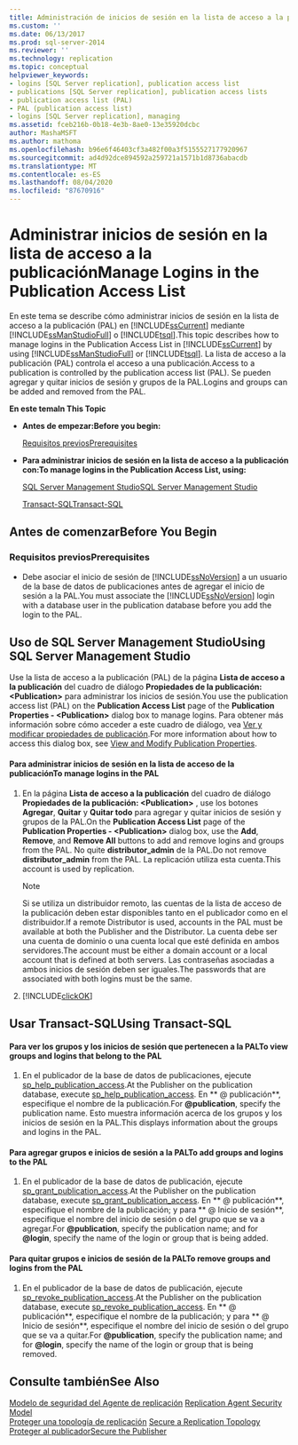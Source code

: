 ```yaml
---
title: Administración de inicios de sesión en la lista de acceso a la publicación | Microsoft Docs
ms.custom: ''
ms.date: 06/13/2017
ms.prod: sql-server-2014
ms.reviewer: ''
ms.technology: replication
ms.topic: conceptual
helpviewer_keywords:
- logins [SQL Server replication], publication access list
- publications [SQL Server replication], publication access lists
- publication access list (PAL)
- PAL (publication access list)
- logins [SQL Server replication], managing
ms.assetid: fceb216b-0b18-4e3b-8ae0-13e35920dcbc
author: MashaMSFT
ms.author: mathoma
ms.openlocfilehash: b96e6f46403cf3a482f00a3f5155527177920967
ms.sourcegitcommit: ad4d92dce894592a259721a1571b1d8736abacdb
ms.translationtype: MT
ms.contentlocale: es-ES
ms.lasthandoff: 08/04/2020
ms.locfileid: "87670916"
---
```

# <a name="manage-logins-in-the-publication-access-list"></a><span data-ttu-id="8cf8c-102">Administrar inicios de sesión en la lista de acceso a la publicación</span><span class="sxs-lookup"><span data-stu-id="8cf8c-102">Manage Logins in the Publication Access List</span></span>
  <span data-ttu-id="8cf8c-103">En este tema se describe cómo administrar inicios de sesión en la lista de acceso a la publicación (PAL) en [!INCLUDE[ssCurrent](../../../includes/sscurrent-md.md)] mediante [!INCLUDE[ssManStudioFull](../../../includes/ssmanstudiofull-md.md)] o [!INCLUDE[tsql](../../../includes/tsql-md.md)].</span><span class="sxs-lookup"><span data-stu-id="8cf8c-103">This topic describes how to manage logins in the Publication Access List in [!INCLUDE[ssCurrent](../../../includes/sscurrent-md.md)] by using [!INCLUDE[ssManStudioFull](../../../includes/ssmanstudiofull-md.md)] or [!INCLUDE[tsql](../../../includes/tsql-md.md)].</span></span> <span data-ttu-id="8cf8c-104">La lista de acceso a la publicación (PAL) controla el acceso a una publicación.</span><span class="sxs-lookup"><span data-stu-id="8cf8c-104">Access to a publication is controlled by the publication access list (PAL).</span></span> <span data-ttu-id="8cf8c-105">Se pueden agregar y quitar inicios de sesión y grupos de la PAL.</span><span class="sxs-lookup"><span data-stu-id="8cf8c-105">Logins and groups can be added and removed from the PAL.</span></span>  
  
 <span data-ttu-id="8cf8c-106">**En este tema**</span><span class="sxs-lookup"><span data-stu-id="8cf8c-106">**In This Topic**</span></span>  
  
-   <span data-ttu-id="8cf8c-107">**Antes de empezar:**</span><span class="sxs-lookup"><span data-stu-id="8cf8c-107">**Before you begin:**</span></span>  
  
     [<span data-ttu-id="8cf8c-108">Requisitos previos</span><span class="sxs-lookup"><span data-stu-id="8cf8c-108">Prerequisites</span></span>](#Prerequisites)  
  
-   <span data-ttu-id="8cf8c-109">**Para administrar inicios de sesión en la lista de acceso a la publicación con:**</span><span class="sxs-lookup"><span data-stu-id="8cf8c-109">**To manage logins in the Publication Access List, using:**</span></span>  
  
     [<span data-ttu-id="8cf8c-110">SQL Server Management Studio</span><span class="sxs-lookup"><span data-stu-id="8cf8c-110">SQL Server Management Studio</span></span>](#SSMSProcedure)  
  
     [<span data-ttu-id="8cf8c-111">Transact-SQL</span><span class="sxs-lookup"><span data-stu-id="8cf8c-111">Transact-SQL</span></span>](#TsqlProcedure)  
  
##  <a name="before-you-begin"></a><a name="BeforeYouBegin"></a> <span data-ttu-id="8cf8c-112">Antes de comenzar</span><span class="sxs-lookup"><span data-stu-id="8cf8c-112">Before You Begin</span></span>  
  
###  <a name="prerequisites"></a><a name="Prerequisites"></a> <span data-ttu-id="8cf8c-113">Requisitos previos</span><span class="sxs-lookup"><span data-stu-id="8cf8c-113">Prerequisites</span></span>  
  
-   <span data-ttu-id="8cf8c-114">Debe asociar el inicio de sesión de [!INCLUDE[ssNoVersion](../../../includes/ssnoversion-md.md)] a un usuario de la base de datos de publicaciones antes de agregar el inicio de sesión a la PAL.</span><span class="sxs-lookup"><span data-stu-id="8cf8c-114">You must associate the [!INCLUDE[ssNoVersion](../../../includes/ssnoversion-md.md)] login with a database user in the publication database before you add the login to the PAL.</span></span>  
  
##  <a name="using-sql-server-management-studio"></a><a name="SSMSProcedure"></a> <span data-ttu-id="8cf8c-115">Uso de SQL Server Management Studio</span><span class="sxs-lookup"><span data-stu-id="8cf8c-115">Using SQL Server Management Studio</span></span>  
 <span data-ttu-id="8cf8c-116">Use la lista de acceso a la publicación (PAL) de la página **Lista de acceso a la publicación** del cuadro de diálogo **Propiedades de la publicación: \<Publication>** para administrar los inicios de sesión.</span><span class="sxs-lookup"><span data-stu-id="8cf8c-116">You use the publication access list (PAL) on the **Publication Access List** page of the **Publication Properties - \<Publication>** dialog box to manage logins.</span></span> <span data-ttu-id="8cf8c-117">Para obtener más información sobre cómo acceder a este cuadro de diálogo, vea [Ver y modificar propiedades de publicación](../publish/view-and-modify-publication-properties.md).</span><span class="sxs-lookup"><span data-stu-id="8cf8c-117">For more information about how to access this dialog box, see [View and Modify Publication Properties](../publish/view-and-modify-publication-properties.md).</span></span>  
  
#### <a name="to-manage-logins-in-the-pal"></a><span data-ttu-id="8cf8c-118">Para administrar inicios de sesión en la lista de acceso de la publicación</span><span class="sxs-lookup"><span data-stu-id="8cf8c-118">To manage logins in the PAL</span></span>  
  
1.  <span data-ttu-id="8cf8c-119">En la página **Lista de acceso a la publicación** del cuadro de diálogo **Propiedades de la publicación: \<Publication>** , use los botones **Agregar**, **Quitar** y **Quitar todo** para agregar y quitar inicios de sesión y grupos de la PAL.</span><span class="sxs-lookup"><span data-stu-id="8cf8c-119">On the **Publication Access List** page of the **Publication Properties - \<Publication>** dialog box, use the **Add**, **Remove**, and **Remove All** buttons to add and remove logins and groups from the PAL.</span></span> <span data-ttu-id="8cf8c-120">No quite **distributor_admin** de la PAL.</span><span class="sxs-lookup"><span data-stu-id="8cf8c-120">Do not remove **distributor_admin** from the PAL.</span></span> <span data-ttu-id="8cf8c-121">La replicación utiliza esta cuenta.</span><span class="sxs-lookup"><span data-stu-id="8cf8c-121">This account is used by replication.</span></span>  
  
    > [!NOTE]  
    >  <span data-ttu-id="8cf8c-122">Si se utiliza un distribuidor remoto, las cuentas de la lista de acceso de la publicación deben estar disponibles tanto en el publicador como en el distribuidor.</span><span class="sxs-lookup"><span data-stu-id="8cf8c-122">If a remote Distributor is used, accounts in the PAL must be available at both the Publisher and the Distributor.</span></span> <span data-ttu-id="8cf8c-123">La cuenta debe ser una cuenta de dominio o una cuenta local que esté definida en ambos servidores.</span><span class="sxs-lookup"><span data-stu-id="8cf8c-123">The account must be either a domain account or a local account that is defined at both servers.</span></span> <span data-ttu-id="8cf8c-124">Las contraseñas asociadas a ambos inicios de sesión deben ser iguales.</span><span class="sxs-lookup"><span data-stu-id="8cf8c-124">The passwords that are associated with both logins must be the same.</span></span>  
  
2.  [!INCLUDE[clickOK](../../../includes/clickok-md.md)]  
  
##  <a name="using-transact-sql"></a><a name="TsqlProcedure"></a> <span data-ttu-id="8cf8c-125">Usar Transact-SQL</span><span class="sxs-lookup"><span data-stu-id="8cf8c-125">Using Transact-SQL</span></span>  
  
#### <a name="to-view-groups-and-logins-that-belong-to-the-pal"></a><span data-ttu-id="8cf8c-126">Para ver los grupos y los inicios de sesión que pertenecen a la PAL</span><span class="sxs-lookup"><span data-stu-id="8cf8c-126">To view groups and logins that belong to the PAL</span></span>  
  
1.  <span data-ttu-id="8cf8c-127">En el publicador de la base de datos de publicaciones, ejecute [sp_help_publication_access](/sql/relational-databases/system-stored-procedures/sp-help-publication-access-transact-sql).</span><span class="sxs-lookup"><span data-stu-id="8cf8c-127">At the Publisher on the publication database, execute [sp_help_publication_access](/sql/relational-databases/system-stored-procedures/sp-help-publication-access-transact-sql).</span></span> <span data-ttu-id="8cf8c-128">En \*\* \@ publicación\*\*, especifique el nombre de la publicación.</span><span class="sxs-lookup"><span data-stu-id="8cf8c-128">For **\@publication**, specify the publication name.</span></span> <span data-ttu-id="8cf8c-129">Esto muestra información acerca de los grupos y los inicios de sesión en la PAL.</span><span class="sxs-lookup"><span data-stu-id="8cf8c-129">This displays information about the groups and logins in the PAL.</span></span>  
  
#### <a name="to-add-groups-and-logins-to-the-pal"></a><span data-ttu-id="8cf8c-130">Para agregar grupos e inicios de sesión a la PAL</span><span class="sxs-lookup"><span data-stu-id="8cf8c-130">To add groups and logins to the PAL</span></span>  
  
1.  <span data-ttu-id="8cf8c-131">En el publicador de la base de datos de publicación, ejecute [sp_grant_publication_access](/sql/relational-databases/system-stored-procedures/sp-grant-publication-access-transact-sql).</span><span class="sxs-lookup"><span data-stu-id="8cf8c-131">At the Publisher on the publication database, execute [sp_grant_publication_access](/sql/relational-databases/system-stored-procedures/sp-grant-publication-access-transact-sql).</span></span> <span data-ttu-id="8cf8c-132">En \*\* \@ publicación**, especifique el nombre de la publicación; y para \*\* \@ Inicio de sesión**, especifique el nombre del inicio de sesión o del grupo que se va a agregar.</span><span class="sxs-lookup"><span data-stu-id="8cf8c-132">For **\@publication**, specify the publication name; and for **\@login**, specify the name of the login or group that is being added.</span></span>  
  
#### <a name="to-remove-groups-and-logins-from-the-pal"></a><span data-ttu-id="8cf8c-133">Para quitar grupos e inicios de sesión de la PAL</span><span class="sxs-lookup"><span data-stu-id="8cf8c-133">To remove groups and logins from the PAL</span></span>  
  
1.  <span data-ttu-id="8cf8c-134">En el publicador de la base de datos de publicación, ejecute [sp_revoke_publication_access](/sql/relational-databases/system-stored-procedures/sp-revoke-publication-access-transact-sql).</span><span class="sxs-lookup"><span data-stu-id="8cf8c-134">At the Publisher on the publication database, execute [sp_revoke_publication_access](/sql/relational-databases/system-stored-procedures/sp-revoke-publication-access-transact-sql).</span></span> <span data-ttu-id="8cf8c-135">En \*\* \@ publicación**, especifique el nombre de la publicación; y para \*\* \@ Inicio de sesión**, especifique el nombre del inicio de sesión o del grupo que se va a quitar.</span><span class="sxs-lookup"><span data-stu-id="8cf8c-135">For **\@publication**, specify the publication name; and for **\@login**, specify the name of the login or group that is being removed.</span></span>  
  
## <a name="see-also"></a><span data-ttu-id="8cf8c-136">Consulte también</span><span class="sxs-lookup"><span data-stu-id="8cf8c-136">See Also</span></span>  
 <span data-ttu-id="8cf8c-137">[Modelo de seguridad del Agente de replicación](replication-agent-security-model.md) </span><span class="sxs-lookup"><span data-stu-id="8cf8c-137">[Replication Agent Security Model](replication-agent-security-model.md) </span></span>  
 <span data-ttu-id="8cf8c-138">[Proteger una topología de replicación](view-and-modify-replication-security-settings.md) </span><span class="sxs-lookup"><span data-stu-id="8cf8c-138">[Secure a Replication Topology](view-and-modify-replication-security-settings.md) </span></span>  
 [<span data-ttu-id="8cf8c-139">Proteger al publicador</span><span class="sxs-lookup"><span data-stu-id="8cf8c-139">Secure the Publisher</span></span>](secure-the-publisher.md)  
  
  
